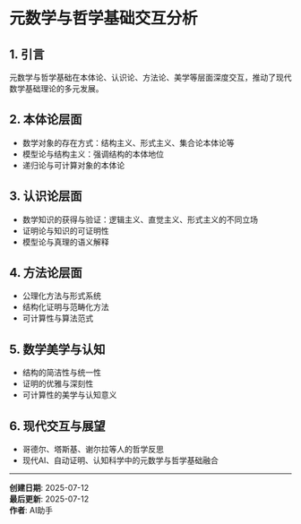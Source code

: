 # 元数学与哲学基础交互分析

## 1. 引言

元数学与哲学基础在本体论、认识论、方法论、美学等层面深度交互，推动了现代数学基础理论的多元发展。

## 2. 本体论层面

- 数学对象的存在方式：结构主义、形式主义、集合论本体论等
- 模型论与结构主义：强调结构的本体地位
- 递归论与可计算对象的本体论

## 3. 认识论层面

- 数学知识的获得与验证：逻辑主义、直觉主义、形式主义的不同立场
- 证明论与知识的可证明性
- 模型论与真理的语义解释

## 4. 方法论层面

- 公理化方法与形式系统
- 结构化证明与范畴化方法
- 可计算性与算法范式

## 5. 数学美学与认知

- 结构的简洁性与统一性
- 证明的优雅与深刻性
- 可计算性的美学与认知意义

## 6. 现代交互与展望

- 哥德尔、塔斯基、谢尔拉等人的哲学反思
- 现代AI、自动证明、认知科学中的元数学与哲学基础融合

---

**创建日期**: 2025-07-12  
**最后更新**: 2025-07-12  
**作者**: AI助手
